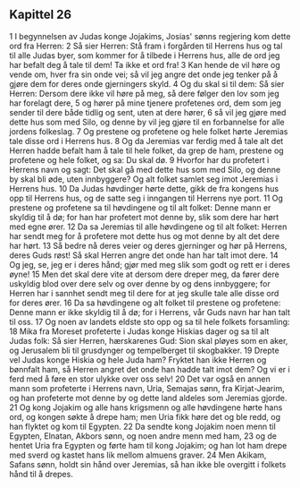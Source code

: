 ## Kapittel 26

1 I begynnelsen av Judas konge Jojakims, Josias' sønns regjering kom dette ord fra Herren:
2 Så sier Herren: Stå fram i forgården til Herrens hus og tal til alle Judas byer, som kommer for å tilbede i Herrens hus, alle de ord jeg har befalt deg å tale til dem! Ta ikke et ord fra!
3 Kan hende de vil høre og vende om, hver fra sin onde vei; så vil jeg angre det onde jeg tenker på å gjøre dem for deres onde gjerningers skyld.
4 Og du skal si til dem: Så sier Herren: Dersom dere ikke vil høre på meg, så dere følger den lov som jeg har forelagt dere,
5 og hører på mine tjenere profetenes ord, dem som jeg sender til dere både tidlig og sent, uten at dere hører,
6 så vil jeg gjøre med dette hus som med Silo, og denne by vil jeg gjøre til en forbannelse for alle jordens folkeslag.
7 Og prestene og profetene og hele folket hørte Jeremias tale disse ord i Herrens hus.
8 Og da Jeremias var ferdig med å tale alt det Herren hadde befalt ham å tale til hele folket, da grep de ham, prestene og profetene og hele folket, og sa: Du skal dø.
9 Hvorfor har du profetert i Herrens navn og sagt: Det skal gå med dette hus som med Silo, og denne by skal bli øde, uten innbyggere? Og alt folket samlet seg imot Jeremias i Herrens hus.
10 Da Judas høvdinger hørte dette, gikk de fra kongens hus opp til Herrens hus, og de satte seg i inngangen til Herrens nye port.
11 Og prestene og profetene sa til høvdingene og til alt folket: Denne mann er skyldig til å dø; for han har profetert mot denne by, slik som dere har hørt med egne ører.
12 Da sa Jeremias til alle høvdingene og til alt folket: Herren har sendt meg for å profetere mot dette hus og mot denne by alt det dere har hørt.
13 Så bedre nå deres veier og deres gjerninger og hør på Herrens, deres Guds røst! Så skal Herren angre det onde han har talt imot dere.
14 Og jeg, se, jeg er i deres hånd; gjør med meg slik som godt og rett er i deres øyne!
15 Men det skal dere vite at dersom dere dreper meg, da fører dere uskyldig blod over dere selv og over denne by og dens innbyggere; for Herren har i sannhet sendt meg til dere for at jeg skulle tale alle disse ord for deres ører.
16 Da sa høvdingene og alt folket til prestene og profetene: Denne mann er ikke skyldig til å dø; for i Herrens, vår Guds navn har han talt til oss.
17 Og noen av landets eldste sto opp og sa til hele folkets forsamling:
18 Mika fra Moreset profeterte i Judas konge Hiskias dager og sa til alt Judas folk: Så sier Herren, hærskarenes Gud: Sion skal pløyes som en aker, og Jerusalem bli til grusdynger og tempelberget til skogbakker.
19 Drepte vel Judas konge Hiskia og hele Juda ham? Fryktet han ikke Herren og bønnfalt ham, så Herren angret det onde han hadde talt imot dem? Og vi er i ferd med å føre en stor ulykke over oss selv!
20 Det var også en annen mann som profeterte i Herrens navn, Uria, Semajas sønn, fra Kirjat-Jearim, og han profeterte mot denne by og dette land aldeles som Jeremias gjorde.
21 Og kong Jojakim og alle hans krigsmenn og alle høvdingene hørte hans ord, og kongen søkte å drepe ham; men Uria fikk høre det og ble redd, og han flyktet og kom til Egypten.
22 Da sendte kong Jojakim noen menn til Egypten, Elnatan, Akbors sønn, og noen andre menn med ham,
23 og de hentet Uria fra Egypten og førte ham til kong Jojakim; og han lot ham drepe med sverd og kastet hans lik mellom almuens graver.
24 Men Akikam, Safans sønn, holdt sin hånd over Jeremias, så han ikke ble overgitt i folkets hånd til å drepes.
